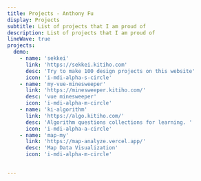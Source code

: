 ```yaml
---
title: Projects - Anthony Fu
display: Projects
subtitle: List of projects that I am proud of
description: List of projects that I am proud of
lineWave: true
projects:
  demo:
    - name: 'sekkei'
      link: 'https://sekkei.kitiho.com'
      desc: 'Try to make 100 design projects on this website'
      icon: 'i-mdi-alpha-s-circle'
    - name: 'my-vue-minesweeper'
      link: 'https://minesweeper.kitiho.com/'
      desc: 'vue minesweeper'
      icon: 'i-mdi-alpha-m-circle'
    - name: 'ki-algorithm'
      link: 'https://algo.kitiho.com/'
      desc: 'Algorithm questions collections for learning. '
      icon: 'i-mdi-alpha-a-circle'
    - name: 'map-my'
      link: 'https://map-analyze.vercel.app/'
      desc: 'Map Data Visualization'
      icon: 'i-mdi-alpha-m-circle'

      
---
```



<ListProjects :projects="frontmatter.projects" />

<StarsRanking />
